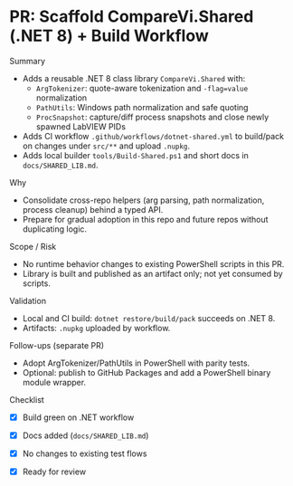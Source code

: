 # PR: Scaffold CompareVi.Shared (.NET 8) + Build Workflow

Summary
- Adds a reusable .NET 8 class library `CompareVi.Shared` with:
  - `ArgTokenizer`: quote-aware tokenization and `-flag=value` normalization
  - `PathUtils`: Windows path normalization and safe quoting
  - `ProcSnapshot`: capture/diff process snapshots and close newly spawned LabVIEW PIDs
- Adds CI workflow `.github/workflows/dotnet-shared.yml` to build/pack on changes under `src/**` and upload `.nupkg`.
- Adds local builder `tools/Build-Shared.ps1` and short docs in `docs/SHARED_LIB.md`.

Why
- Consolidate cross-repo helpers (arg parsing, path normalization, process cleanup) behind a typed API.
- Prepare for gradual adoption in this repo and future repos without duplicating logic.

Scope / Risk
- No runtime behavior changes to existing PowerShell scripts in this PR.
- Library is built and published as an artifact only; not yet consumed by scripts.

Validation
- Local and CI build: `dotnet restore/build/pack` succeeds on .NET 8.
- Artifacts: `.nupkg` uploaded by workflow.

Follow-ups (separate PR)
- Adopt ArgTokenizer/PathUtils in PowerShell with parity tests.
- Optional: publish to GitHub Packages and add a PowerShell binary module wrapper.

Checklist
- [x] Build green on .NET workflow
- [x] Docs added (`docs/SHARED_LIB.md`)
- [x] No changes to existing test flows
- [x] Ready for review

